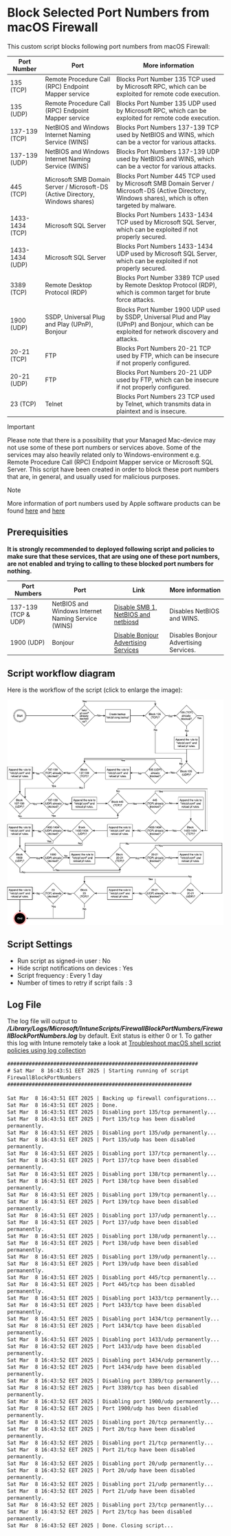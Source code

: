 # Block Selected Port Numbers from macOS Firewall
This custom script blocks following port numbers from macOS Firewall:

 Port Number| Port | More information |
| -------- | ------- | -------- |
| 135 (TCP) | Remote Procedure Call (RPC) Endpoint Mapper service | Blocks Port Number 135 TCP used by Microsoft RPC, which can be exploited for remote code execution. |
| 135 (UDP) | Remote Procedure Call (RPC) Endpoint Mapper service | Blocks Port Number 135 UDP used by Microsoft RPC, which can be exploited for remote code execution. |
| 137-139 (TCP) | NetBIOS and Windows Internet Naming Service (WINS)| Blocks Port Numbers 137-139 TCP used by NetBIOS and WINS, which can be a vector for various attacks. |
| 137-139 (UDP) | NetBIOS and Windows Internet Naming Service (WINS) | Blocks Port Numbers 137-139 UDP used by NetBIOS and WINS, which can be a vector for various attacks. |
| 445 (TCP) | Microsoft SMB Domain Server / Microsoft-DS (Active Directory, Windows shares)| Blocks Port Number 445 TCP used by Microsoft SMB Domain Server / Microsoft-DS (Active Directory, Windows shares), which is often targeted by malware. |
| 1433-1434 (TCP) | Microsoft SQL Server | Blocks Port Numbers 1433-1434 TCP used by Microsoft SQL Server, which can be exploited if not properly secured. |
| 1433-1434 (UDP) | Microsoft SQL Server | Blocks Port Numbers 1433-1434 UDP used by Microsoft SQL Server, which can be exploited if not properly secured. |
| 3389 (TCP) | Remote Desktop Protocol (RDP) | Blocks Port Number 3389 TCP used by Remote Desktop Protocol (RDP), which is common target for brute force attacks. |
| 1900 (UDP) | SSDP, Universal Plug and Play (UPnP), Bonjour| Blocks Port Number 1900 UDP used by SSDP, Universal Plud and Play (UPnP) and Bonjour, which can be exploited for network discovery and attacks. |
| 20-21 (TCP) | FTP | Blocks Port Numbers 20-21 TCP used by FTP, which can be insecure if not properly configured. |
| 20-21 (UDP) | FTP | Blocks Port Numbers 20-21 UDP used by FTP, which can be insecure if not properly configured. |
| 23 (TCP) | Telnet | Blocks Port Numbers 23 TCP used by Telnet, which transmits data in plaintext and is insecure. |

> [!IMPORTANT]  
> Please note that there is a possibility that your Managed Mac-device may not use some of these port numbers or services above. Some of the services may also heavily related only to Windows-environment e.g. Remote Procedure Call (RPC) Endpoint Mapper service or Microsoft SQL Server. This script have been created in order to block these port numbers that are, in general, and usually used for malicious purposes.

> [!NOTE]  
> More information of port numbers used by Apple software products can be found [here](https://support.apple.com/en-us/103229) and [here](https://chadstechnoworks.com/wptech/os/mac_os_x_default_port_list.html)

## Prerequisities
**It is strongly recommended to deployed following script and policies to make sure that these services, that are using one of these port numbers, are not enabled and trying to calling to these blocked port numbers for nothing.**

| Port Numbers| Port | Link | More information
| -------- | ------- | -------- | -------- |
| 137-139 (TCP & UDP) | NetBIOS and Windows Internet Naming Service (WINS) | [Disable SMB 1, NetBIOS and netbiosd](https://github.com/microsoft/shell-intune-samples/tree/master/macOS/Config/Disable%20SMB%201%2C%20NetBIOS%20and%20netbiosd) | Disables NetBIOS and WINS. |
| 1900 (UDP) | Bonjour | [Disable Bonjour Advertising Services](https://github.com/microsoft/shell-intune-samples/tree/master/macOS/Config/Disable%20Bonjour%20Advertising%20Services) | Disables Bonjour Advertising Services. |


## Script workflow diagram

Here is the workflow of the script (click to enlarge the image):
 
![Getting Started](Diagram.png)

 
## Script Settings

- Run script as signed-in user : No
- Hide script notifications on devices : Yes
- Script frequency : Every 1 day
- Number of times to retry if script fails : 3

## Log File

The log file will output to ***/Library/Logs/Microsoft/IntuneScripts/FirewallBlockPortNumbers/FirewallBlockPortNumbers.log*** by default. Exit status is either 0 or 1. To gather this log with Intune remotely take a look at  [Troubleshoot macOS shell script policies using log collection](https://docs.microsoft.com/en-us/mem/intune/apps/macos-shell-scripts#troubleshoot-macos-shell-script-policies-using-log-collection)

```
##############################################################
# Sat Mar  8 16:43:51 EET 2025 | Starting running of script FirewallBlockPortNumbers
############################################################

Sat Mar  8 16:43:51 EET 2025 | Backing up firewall configurations...
Sat Mar  8 16:43:51 EET 2025 | Done.
Sat Mar  8 16:43:51 EET 2025 | Disabling port 135/tcp permanently...
Sat Mar  8 16:43:51 EET 2025 | Port 135/tcp has been disabled permanently.
Sat Mar  8 16:43:51 EET 2025 | Disabling port 135/udp permanently...
Sat Mar  8 16:43:51 EET 2025 | Port 135/udp has been disabled permanently.
Sat Mar  8 16:43:51 EET 2025 | Disabling port 137/tcp permanently...
Sat Mar  8 16:43:51 EET 2025 | Port 137/tcp have been disabled permanently.
Sat Mar  8 16:43:51 EET 2025 | Disabling port 138/tcp permanently...
Sat Mar  8 16:43:51 EET 2025 | Port 138/tcp have been disabled permanently.
Sat Mar  8 16:43:51 EET 2025 | Disabling port 139/tcp permanently...
Sat Mar  8 16:43:51 EET 2025 | Port 139/tcp have been disabled permanently.
Sat Mar  8 16:43:51 EET 2025 | Disabling port 137/udp permanently...
Sat Mar  8 16:43:51 EET 2025 | Port 137/udp have been disabled permanently.
Sat Mar  8 16:43:51 EET 2025 | Disabling port 138/udp permanently...
Sat Mar  8 16:43:51 EET 2025 | Port 138/udp have been disabled permanently.
Sat Mar  8 16:43:51 EET 2025 | Disabling port 139/udp permanently...
Sat Mar  8 16:43:51 EET 2025 | Port 139/udp have been disabled permanently.
Sat Mar  8 16:43:51 EET 2025 | Disabling port 445/tcp permanently...
Sat Mar  8 16:43:51 EET 2025 | Port 445/tcp has been disabled permanently.
Sat Mar  8 16:43:51 EET 2025 | Disabling port 1433/tcp permanently...
Sat Mar  8 16:43:51 EET 2025 | Port 1433/tcp have been disabled permanently.
Sat Mar  8 16:43:51 EET 2025 | Disabling port 1434/tcp permanently...
Sat Mar  8 16:43:51 EET 2025 | Port 1434/tcp have been disabled permanently.
Sat Mar  8 16:43:51 EET 2025 | Disabling port 1433/udp permanently...
Sat Mar  8 16:43:52 EET 2025 | Port 1433/udp have been disabled permanently.
Sat Mar  8 16:43:52 EET 2025 | Disabling port 1434/udp permanently...
Sat Mar  8 16:43:52 EET 2025 | Port 1434/udp have been disabled permanently.
Sat Mar  8 16:43:52 EET 2025 | Disabling port 3389/tcp permanently...
Sat Mar  8 16:43:52 EET 2025 | Port 3389/tcp has been disabled permanently.
Sat Mar  8 16:43:52 EET 2025 | Disabling port 1900/udp permanently...
Sat Mar  8 16:43:52 EET 2025 | Port 1900/udp has been disabled permanently.
Sat Mar  8 16:43:52 EET 2025 | Disabling port 20/tcp permanently...
Sat Mar  8 16:43:52 EET 2025 | Port 20/tcp have been disabled permanently.
Sat Mar  8 16:43:52 EET 2025 | Disabling port 21/tcp permanently...
Sat Mar  8 16:43:52 EET 2025 | Port 21/tcp have been disabled permanently.
Sat Mar  8 16:43:52 EET 2025 | Disabling port 20/udp permanently...
Sat Mar  8 16:43:52 EET 2025 | Port 20/udp have been disabled permanently.
Sat Mar  8 16:43:52 EET 2025 | Disabling port 21/udp permanently...
Sat Mar  8 16:43:52 EET 2025 | Port 21/udp have been disabled permanently.
Sat Mar  8 16:43:52 EET 2025 | Disabling port 23/tcp permanently...
Sat Mar  8 16:43:52 EET 2025 | Port 23/tcp has been disabled permanently.
Sat Mar  8 16:43:52 EET 2025 | Done. Closing script...
```
